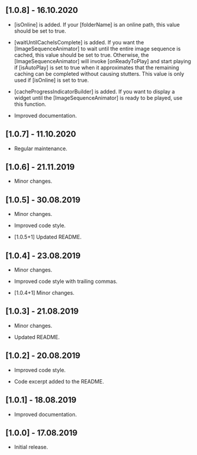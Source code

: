 ## [1.0.8] - 16.10.2020

* [isOnline] is added. If your [folderName] is an online path, this value should be set to true.

* [waitUntilCacheIsComplete] is added. If you want the [ImageSequenceAnimator] to wait until the entire image sequence is cached, this value should be set
  to true. Otherwise, the [ImageSequenceAnimator] will invoke [onReadyToPlay] and start playing if [isAutoPlay] is set to true when it approximates that the 
  remaining caching can be completed without causing stutters. This value is only used if [isOnline] is set to true.

* [cacheProgressIndicatorBuilder] is added. If you want to display a widget until the [ImageSequenceAnimator] is ready to be played, use this function.

* Improved documentation.

## [1.0.7] - 11.10.2020

* Regular maintenance.

## [1.0.6] - 21.11.2019

* Minor changes.

## [1.0.5] - 30.08.2019

* Minor changes.

* Improved code style.

* [1.0.5+1] Updated README.

## [1.0.4] - 23.08.2019

* Minor changes.

* Improved code style with trailing commas.

* [1.0.4+1] Minor changes.

## [1.0.3] - 21.08.2019

* Minor changes.

* Updated README.

## [1.0.2] - 20.08.2019

* Improved code style.

* Code excerpt added to the README.

## [1.0.1] - 18.08.2019

* Improved documentation.

## [1.0.0] - 17.08.2019

* Initial release.
